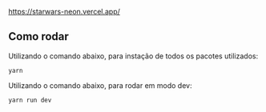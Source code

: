 https://starwars-neon.vercel.app/

## Como rodar

Utilizando o comando abaixo, para instação de todos os pacotes utilizados:

```
yarn
```

Utilizando o comando abaixo, para rodar em modo dev:

```
yarn run dev
```
